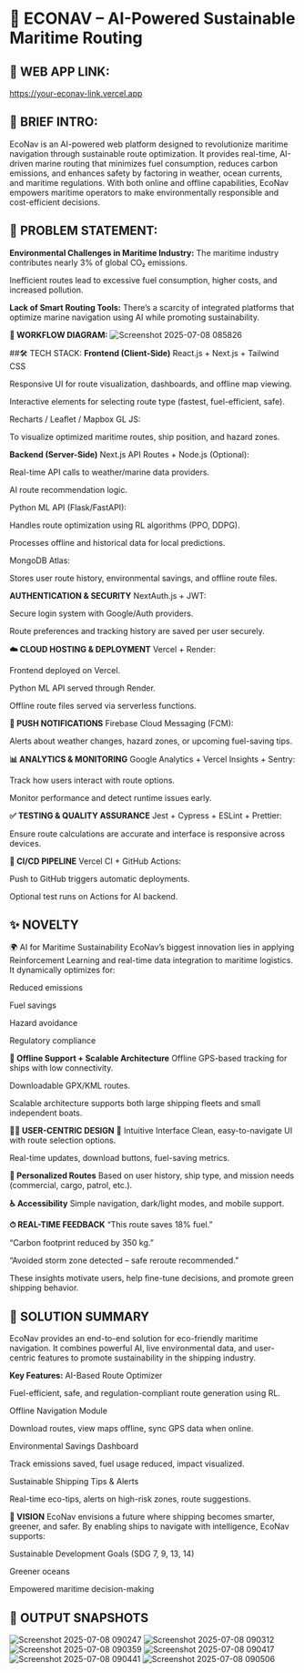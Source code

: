 # 🚢 ECONAV – AI-Powered Sustainable Maritime Routing
## 🔗 WEB APP LINK:
https://your-econav-link.vercel.app 

## 🧭 BRIEF INTRO:
EcoNav is an AI-powered web platform designed to revolutionize maritime navigation through sustainable route optimization. It provides real-time, AI-driven marine routing that minimizes fuel consumption, reduces carbon emissions, and enhances safety by factoring in weather, ocean currents, and maritime regulations. With both online and offline capabilities, EcoNav empowers maritime operators to make environmentally responsible and cost-efficient decisions.

## 🚨 PROBLEM STATEMENT:
**Environmental Challenges in Maritime Industry:**
The maritime industry contributes nearly 3% of global CO₂ emissions.

Inefficient routes lead to excessive fuel consumption, higher costs, and increased pollution.

**Lack of Smart Routing Tools:**
There’s a scarcity of integrated platforms that optimize marine navigation using AI while promoting sustainability.

**🔄 WORKFLOW DIAGRAM:**
![Screenshot 2025-07-08 085826](https://github.com/user-attachments/assets/31441507-6e0c-4061-b4d0-b7bcf895aa1c)

##🛠 TECH STACK:
**Frontend (Client-Side)**
React.js + Next.js + Tailwind CSS

Responsive UI for route visualization, dashboards, and offline map viewing.

Interactive elements for selecting route type (fastest, fuel-efficient, safe).

Recharts / Leaflet / Mapbox GL JS:

To visualize optimized maritime routes, ship position, and hazard zones.

**Backend (Server-Side)**
Next.js API Routes + Node.js (Optional):

Real-time API calls to weather/marine data providers.

AI route recommendation logic.

Python ML API (Flask/FastAPI):

Handles route optimization using RL algorithms (PPO, DDPG).

Processes offline and historical data for local predictions.

MongoDB Atlas:

Stores user route history, environmental savings, and offline route files.

**AUTHENTICATION & SECURITY**
NextAuth.js + JWT:

Secure login system with Google/Auth providers.

Route preferences and tracking history are saved per user securely.

**☁️ CLOUD HOSTING & DEPLOYMENT**
Vercel + Render:

Frontend deployed on Vercel.

Python ML API served through Render.

Offline route files served via serverless functions.

**🔔 PUSH NOTIFICATIONS**
Firebase Cloud Messaging (FCM):

Alerts about weather changes, hazard zones, or upcoming fuel-saving tips.

**📊 ANALYTICS & MONITORING**
Google Analytics + Vercel Insights + Sentry:

Track how users interact with route options.

Monitor performance and detect runtime issues early.

**✅ TESTING & QUALITY ASSURANCE**
Jest + Cypress + ESLint + Prettier:

Ensure route calculations are accurate and interface is responsive across devices.

**🔁 CI/CD PIPELINE**
Vercel CI + GitHub Actions:

Push to GitHub triggers automatic deployments.

Optional test runs on Actions for AI backend.

## ✨ NOVELTY
🌍 AI for Maritime Sustainability
EcoNav’s biggest innovation lies in applying Reinforcement Learning and real-time data integration to maritime logistics. It dynamically optimizes for:

Reduced emissions

Fuel savings

Hazard avoidance

Regulatory compliance

**👥 Offline Support + Scalable Architecture**
Offline GPS-based tracking for ships with low connectivity.

Downloadable GPX/KML routes.

Scalable architecture supports both large shipping fleets and small independent boats.

**🧑‍💻 USER-CENTRIC DESIGN**
📱 Intuitive Interface
Clean, easy-to-navigate UI with route selection options.

Real-time updates, download buttons, fuel-saving metrics.

**🧩 Personalized Routes**
Based on user history, ship type, and mission needs (commercial, cargo, patrol, etc.).

**♿ Accessibility**
Simple navigation, dark/light modes, and mobile support.

**⏱ REAL-TIME FEEDBACK**
“This route saves 18% fuel.”

“Carbon footprint reduced by 350 kg.”

“Avoided storm zone detected – safe reroute recommended.”

These insights motivate users, help fine-tune decisions, and promote green shipping behavior.

## 🚀 SOLUTION SUMMARY
EcoNav provides an end-to-end solution for eco-friendly maritime navigation. It combines powerful AI, live environmental data, and user-centric features to promote sustainability in the shipping industry.

**Key Features:**
AI-Based Route Optimizer

Fuel-efficient, safe, and regulation-compliant route generation using RL.

Offline Navigation Module

Download routes, view maps offline, sync GPS data when online.

Environmental Savings Dashboard

Track emissions saved, fuel usage reduced, impact visualized.

Sustainable Shipping Tips & Alerts

Real-time eco-tips, alerts on high-risk zones, route suggestions.

**🌱 VISION**
EcoNav envisions a future where shipping becomes smarter, greener, and safer. By enabling ships to navigate with intelligence, EcoNav supports:

Sustainable Development Goals (SDG 7, 9, 13, 14)

Greener oceans

Empowered maritime decision-making

## 📸 OUTPUT SNAPSHOTS

![Screenshot 2025-07-08 090247](https://github.com/user-attachments/assets/c66936fe-73f1-463c-b496-b27cca065a3b)
![Screenshot 2025-07-08 090312](https://github.com/user-attachments/assets/8e1d6b06-2274-4fcc-bd59-2b25e1936cc9)
![Screenshot 2025-07-08 090359](https://github.com/user-attachments/assets/9dc06b09-0964-46d8-9d1b-2940b98b579e)
![Screenshot 2025-07-08 090417](https://github.com/user-attachments/assets/0ef76eda-09dc-486c-be93-3029a4b72d80)
![Screenshot 2025-07-08 090441](https://github.com/user-attachments/assets/6fed85dc-9b29-4151-bd4d-f520e05a9b30)
![Screenshot 2025-07-08 090506](https://github.com/user-attachments/assets/c3e69ad9-a3ba-413c-8f04-87933c0af64e)



